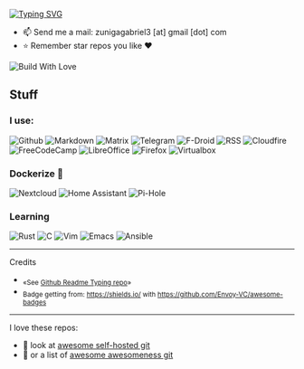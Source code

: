 [![Typing SVG](https://readme-typing-svg.demolab.com?font=JetBrains+Mono&weight=300&size=16&duration=4600&pause=1200&color=15C9F7C8&vCenter=true&width=460&height=35&lines=Hi+There+%F0%9F%91%8B%2C+I+am+Deathgabox+%5E%5E;2+Years+with+Arch%F0%9F%90%A7+as+Daily+Driver;%F0%9F%8C%B1+Trying+to+switch+Systemd+to+S6;Feel+free+to+look+around)](https://git.io/typing-svg)

- 📫 Send me a mail: zunigagabriel3 [at] gmail [dot] com
- ⭐ Remember star repos you like ♥️

![Build With Love](http://ForTheBadge.com/images/badges/built-with-love.svg)

## Stuff

### I use:

![Github](https://img.shields.io/badge/GitHub-100000?style=for-the-badge&logo=github&logoColor=white)
![Markdown](https://img.shields.io/badge/Markdown-000000?style=for-the-badge&logo=markdown&logoColor=white)
![Matrix](https://img.shields.io/badge/matrix-000000?style=for-the-badge&logo=Matrix&logoColor=white)
![Telegram](https://img.shields.io/badge/Telegram-2CA5E0?style=for-the-badge&logo=telegram&logoColor=white)
![F-Droid](https://img.shields.io/badge/F%20Droid-1976D2?style=for-the-badge&logo=f-droid&logoColor=white)
![RSS](https://img.shields.io/badge/RSS-FFA500?style=for-the-badge&logo=rss&logoColor=white)
![Cloudfire](https://img.shields.io/badge/Cloudflare-F38020?style=for-the-badge&logo=Cloudflare&logoColor=white)
![FreeCodeCamp](https://img.shields.io/badge/freecodecamp-27273D?style=for-the-badge&logo=freecodecamp&logoColor=white)
![LibreOffice](https://img.shields.io/badge/LibreOffice-18A303?style=for-the-badge&logo=LibreOffice&logoColor=white)
![Firefox](https://img.shields.io/badge/Firefox_Browser-FF7139?style=for-the-badge&logo=Firefox-Browser&logoColor=white)
![Virtualbox](https://img.shields.io/badge/VirtualBox-183A61?logo=virtualbox&logoColor=white&style=for-the-badge)

### Dockerize 🐳

![Nextcloud](https://img.shields.io/badge/Nextcloud-0082C9?style=for-the-badge&logo=Nextcloud&logoColor=white)
![Home Assistant](https://img.shields.io/badge/home%20assistant-%2341BDF5.svg?style=for-the-badge&logo=home-assistant&logoColor=white)
![Pi-Hole](https://img.shields.io/badge/pihole-%2396060C.svg?style=for-the-badge&logo=pi-hole&logoColor=white)


### Learning

![Rust](https://img.shields.io/badge/Rust-000000?style=for-the-badge&logo=rust&logoColor=white)
![C](https://img.shields.io/badge/C-00599C?style=for-the-badge&logo=c&logoColor=white)
![Vim](https://img.shields.io/badge/VIM-%2311AB00.svg?&style=for-the-badge&logo=vim&logoColor=white)
![Emacs](https://img.shields.io/badge/Emacs-%237F5AB6.svg?&style=for-the-badge&logo=gnu-emacs&logoColor=white)
![Ansible](https://img.shields.io/badge/ansible-%231A1918.svg?style=for-the-badge&logo=ansible&logoColor=white)

---
Credits

- <sub> «See [Github Readme Typing repo](https://github.com/denvercoder1/readme-typing-svg)» </sub>
- <sub> Badge getting from: https://shields.io/ with https://github.com/Envoy-VC/awesome-badges  </sub>

---
I love these repos:
- 🥇 look at [awesome self-hosted git](https://github.com/awesome-selfhosted/awesome-selfhosted)
- 🥈 or a list of [awesome awesomeness git](https://github.com/bayandin/awesome-awesomeness)

<!---
DeathGabox/DeathGabox is a ✨ special ✨ repository because its `README.md` (this file) appears on your GitHub profile.
You can click the Preview link to take a look at your changes.
Hi <3
--->
